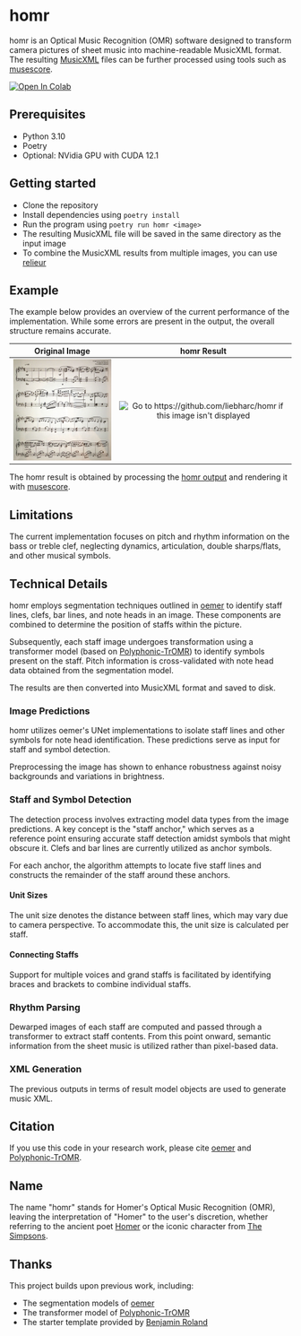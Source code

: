 # homr

homr is an Optical Music Recognition (OMR) software designed to transform camera pictures of sheet music into
machine-readable MusicXML format. The resulting [MusicXML](https://www.w3.org/2021/06/musicxml40/) files can be further
processed using tools such as [musescore](https://musescore.com/).

[![Open In Colab](https://colab.research.google.com/assets/colab-badge.svg)](https://colab.research.google.com/github/liebharc/homr/blob/main/colab.ipynb)

## Prerequisites

- Python 3.10
- Poetry
- Optional: NVidia GPU with CUDA 12.1

## Getting started

- Clone the repository
- Install dependencies using `poetry install`
- Run the program using `poetry run homr <image>`
- The resulting MusicXML file will be saved in the same directory as the input image
- To combine the MusicXML results from multiple images, you can use [relieur](https://github.com/papoteur-mga/relieur)

## Example

The example below provides an overview of the current performance of the implementation. While some errors are present
in the output, the overall structure remains accurate.

|                                          Original Image                                           |                                                                               homr Result                                                                                |
| :-----------------------------------------------------------------------------------------------: | :----------------------------------------------------------------------------------------------------------------------------------------------------------------------: |
| <img src="https://github.com/BreezeWhite/oemer/blob/main/figures/tabi.jpg?raw=true" width="400" > | <img src="https://github.com/liebharc/homr/blob/main/figures/tabi.svg?raw=true" alt="Go to https://github.com/liebharc/homr if this image isn't displayed" width="400" > |

The homr result is obtained by processing the [homr output](figures/tabi.musicxml) and rendering it
with [musescore](https://musescore.com/).

## Limitations

The current implementation focuses on pitch and rhythm information on the bass or treble clef, neglecting dynamics,
articulation, double sharps/flats, and other musical symbols.

## Technical Details

homr employs segmentation techniques outlined in [oemer](https://github.com/BreezeWhite/oemer) to identify staff lines,
clefs, bar lines, and note heads in an image. These components are combined to determine the position of staffs within
the picture.

Subsequently, each staff image undergoes transformation using a transformer model (based
on [Polyphonic-TrOMR](https://github.com/NetEase/Polyphonic-TrOMR)) to identify symbols present on the staff. Pitch
information is cross-validated with note head data obtained from the segmentation model.

The results are then converted into MusicXML format and saved to disk.

### Image Predictions

homr utilizes oemer's UNet implementations to isolate staff lines and other symbols for note head identification. These
predictions serve as input for staff and symbol detection.

Preprocessing the image has shown to enhance robustness against noisy backgrounds and variations in brightness.

### Staff and Symbol Detection

The detection process involves extracting model data types from the image predictions. A key concept is the "staff
anchor," which serves as a reference point ensuring accurate staff detection amidst symbols that might obscure it. Clefs
and bar lines are currently utilized as anchor symbols.

For each anchor, the algorithm attempts to locate five staff lines and constructs the remainder of the staff around
these anchors.

#### Unit Sizes

The unit size denotes the distance between staff lines, which may vary due to camera perspective. To accommodate this,
the unit size is calculated per staff.

#### Connecting Staffs

Support for multiple voices and grand staffs is facilitated by identifying braces and brackets to combine individual
staffs.

### Rhythm Parsing

Dewarped images of each staff are computed and passed through a transformer to extract staff contents. From this point
onward, semantic information from the sheet music is utilized rather than pixel-based data.

### XML Generation

The previous outputs in terms of result model objects are used to generate music XML.

## Citation

If you use this code in your research work, please cite [oemer](https://github.com/BreezeWhite/oemer)
and [Polyphonic-TrOMR](https://github.com/NetEase/Polyphonic-TrOMR).

## Name

The name "homr" stands for Homer's Optical Music Recognition (OMR), leaving the interpretation of "Homer" to the user's
discretion, whether referring to the ancient poet [Homer](https://en.wikipedia.org/wiki/Homer) or the iconic character
from [The Simpsons](https://en.wikipedia.org/wiki/The_Simpsons).

## Thanks

This project builds upon previous work, including:

- The segmentation models of [oemer](https://github.com/BreezeWhite/oemer)
- The transformer model of [Polyphonic-TrOMR](https://github.com/NetEase/Polyphonic-TrOMR)
- The starter template provided by [Benjamin Roland](https://github.com/Parici75/python-poetry-bootstrap)
